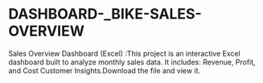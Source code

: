 # DASHBOARD-_BIKE-SALES-OVERVIEW
Sales Overview Dashboard (Excel) :This project is an interactive Excel dashboard built to analyze monthly sales data. It includes:   Revenue, Profit, and Cost  Customer Insights.Download the file and view it.
